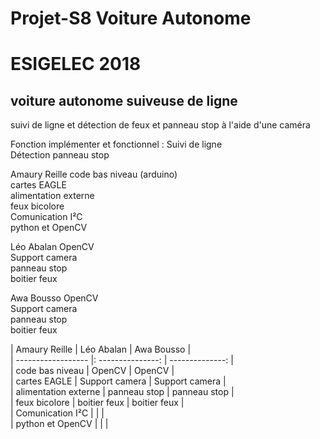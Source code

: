 # Projet-S8 Voiture Autonome

# ESIGELEC 2018


## voiture autonome suiveuse de ligne

suivi de ligne et détection de feux et panneau stop à l'aide d'une caméra



Fonction implémenter et fonctionnel : Suivi de ligne                                     
                                     Détection panneau stop




Amaury Reille       code bas niveau (arduino)  
                    cartes EAGLE  
                    alimentation externe  
                    feux bicolore  
                    Comunication I²C  
                    python et OpenCV  
                    

Léo Abalan          OpenCV  
                    Support camera  
                    panneau stop  
                    boitier feux  
                    
Awa Bousso          OpenCV  
                    Support camera  
                    panneau stop  
                    boitier feux  



| Amaury Reille           |     Léo Abalan         |   Awa Bousso         |  
| ------------------ |: ---------------: | --------------: |  
| code bas niveau       |        OpenCV          |      OpenCV          |  
| cartes EAGLE          |        Support camera  |      Support camera  |  
| alimentation externe  |        panneau stop    |      panneau stop    |  
| feux bicolore         |        boitier feux    |      boitier feux    |  
| Comunication I²C      |                        |                      |  
| python et OpenCV      |                        |                      |  
